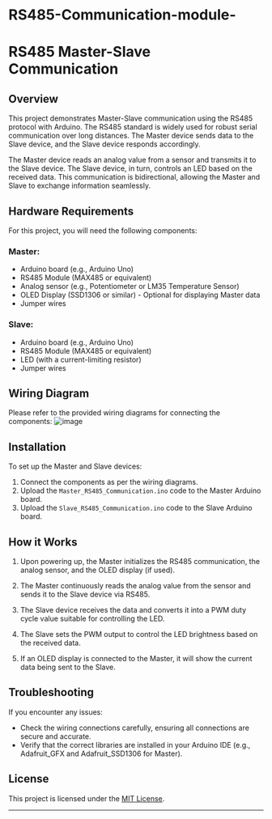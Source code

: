 # RS485-Communication-module-

# RS485 Master-Slave Communication

## Overview

This project demonstrates Master-Slave communication using the RS485 protocol with Arduino. The RS485 standard is widely used for robust serial communication over long distances. The Master device sends data to the Slave device, and the Slave device responds accordingly.

The Master device reads an analog value from a sensor and transmits it to the Slave device. The Slave device, in turn, controls an LED based on the received data. This communication is bidirectional, allowing the Master and Slave to exchange information seamlessly.

## Hardware Requirements

For this project, you will need the following components:

### Master:
- Arduino board (e.g., Arduino Uno)
- RS485 Module (MAX485 or equivalent)
- Analog sensor (e.g., Potentiometer or LM35 Temperature Sensor)
- OLED Display (SSD1306 or similar) - Optional for displaying Master data
- Jumper wires

### Slave:
- Arduino board (e.g., Arduino Uno)
- RS485 Module (MAX485 or equivalent)
- LED (with a current-limiting resistor)
- Jumper wires

## Wiring Diagram

Please refer to the provided wiring diagrams for connecting the components:
![image](https://github.com/Shivani9698/RS485-Communication-module-/assets/119753029/faada69c-f629-4918-b275-f6939bf47137)

## Installation

To set up the Master and Slave devices:

1. Connect the components as per the wiring diagrams.
2. Upload the `Master_RS485_Communication.ino` code to the Master Arduino board.
3. Upload the `Slave_RS485_Communication.ino` code to the Slave Arduino board.

## How it Works

1. Upon powering up, the Master initializes the RS485 communication, the analog sensor, and the OLED display (if used).

2. The Master continuously reads the analog value from the sensor and sends it to the Slave device via RS485.

3. The Slave device receives the data and converts it into a PWM duty cycle value suitable for controlling the LED.

4. The Slave sets the PWM output to control the LED brightness based on the received data.

5. If an OLED display is connected to the Master, it will show the current data being sent to the Slave.

## Troubleshooting

If you encounter any issues:

- Check the wiring connections carefully, ensuring all connections are secure and accurate.
- Verify that the correct libraries are installed in your Arduino IDE (e.g., Adafruit_GFX and Adafruit_SSD1306 for Master).

## License

This project is licensed under the [MIT License](LICENSE).

---

